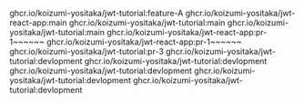 ghcr.io/koizumi-yositaka/jwt-tutorial:feature-A
ghcr.io/koizumi-yositaka/jwt-react-app:main
ghcr.io/koizumi-yositaka/jwt-tutorial:main
ghcr.io/koizumi-yositaka/jwt-tutorial:main
ghcr.io/koizumi-yositaka/jwt-react-app:pr-1~~~~~~
ghcr.io/koizumi-yositaka/jwt-react-app:pr-1~~~~~~
ghcr.io/koizumi-yositaka/jwt-tutorial:pr-3
ghcr.io/koizumi-yositaka/jwt-tutorial:devlopment
ghcr.io/koizumi-yositaka/jwt-tutorial:devlopment
ghcr.io/koizumi-yositaka/jwt-tutorial:devlopment
ghcr.io/koizumi-yositaka/jwt-tutorial:devlopment
ghcr.io/koizumi-yositaka/jwt-tutorial:devlopment
